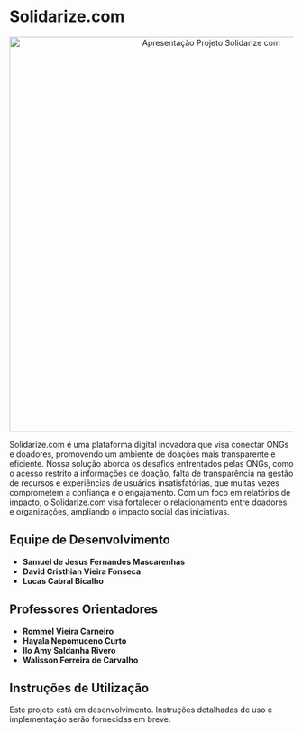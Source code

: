 # Solidarize.com

<div align="center">
  <img src="https://github.com/user-attachments/assets/a180dceb-7486-43d4-8d66-50731cb1034d" alt="Apresentação Projeto Solidarize com" width="700"/>
</div>

Solidarize.com é uma plataforma digital inovadora que visa conectar ONGs e doadores, promovendo um ambiente de doações mais transparente e eficiente. Nossa solução aborda os desafios enfrentados pelas ONGs, como o acesso restrito a informações de doação, falta de transparência na gestão de recursos e experiências de usuários insatisfatórias, que muitas vezes comprometem a confiança e o engajamento. Com um foco em relatórios de impacto, o Solidarize.com visa fortalecer o relacionamento entre doadores e organizações, ampliando o impacto social das iniciativas.

## Equipe de Desenvolvimento

- **Samuel de Jesus Fernandes Mascarenhas**
- **David Cristhian Vieira Fonseca**
- **Lucas Cabral Bicalho**

## Professores Orientadores

- **Rommel Vieira Carneiro**
- **Hayala Nepomuceno Curto**
- **Ilo Amy Saldanha Rivero**
- **Walisson Ferreira de Carvalho**

## Instruções de Utilização

Este projeto está em desenvolvimento. Instruções detalhadas de uso e implementação serão fornecidas em breve.

